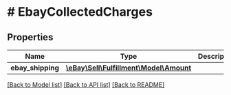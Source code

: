 # # EbayCollectedCharges

## Properties

Name | Type | Description | Notes
------------ | ------------- | ------------- | -------------
**ebay_shipping** | [**\eBay\Sell\Fulfillment\Model\Amount**](Amount.md) |  | [optional]

[[Back to Model list]](../../README.md#models) [[Back to API list]](../../README.md#endpoints) [[Back to README]](../../README.md)
